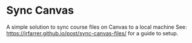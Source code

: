 # Sync Canvas
A simple solution to sync course files on Canvas to a local machine
See: https://jrfarrer.github.io/post/sync-canvas-files/ for a guide to setup.
